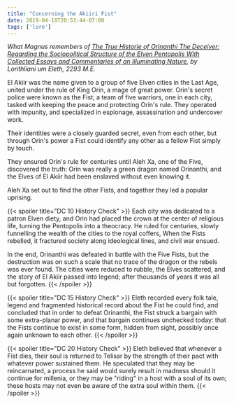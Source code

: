```yaml
---
title: "Concerning the Akiiri Fist"
date: 2019-04-18T20:53:44-07:00
tags: ['lore']
---
```


*What Magnus remembers of <u>The True Historie of Orinanthi The Deceiver: Regarding the Sociopolitical Structure of the Elven Pentopolis With Collected Essays and Commentaries of an Illuminating Nature</u>, by Lorithliani um Eleth, 2293 M.E.*

El Akiir was the name given to a group of five Elven cities in the Last Age, united under the rule
of King Orin, a mage of great power. Orin's secret police were known as the Fist; a team of five
warriors, one in each city, tasked with keeping the peace and protecting Orin's rule. They operated
with impunity, and specialized in espionage, assassination and undercover work.

Their identities were a closely guarded secret, even from each other, but through Orin's power 
a Fist could identify any other as a fellow Fist simply by touch.

They ensured Orin's rule for centuries until Aleh Xa, one of the Five, discovered
the truth: Orin was really a green dragon named Orinanthi, and the Elves of El Akiir had been
enslaved without even knowing it.

Aleh Xa set out to find the other Fists, and together they led a popular uprising.

{{< spoiler title="DC 10 History Check" >}}
Each city was dedicated to a patron Elven diety, and Orin had placed the crown at the center of
religious life, turning the Pentopolis into a theocracy. He ruled for centuries, slowly funnelling
the wealth of the cities to the royal coffers, When the Fists rebelled, it fractured society along
ideological lines, and civil war ensued.

In the end, Orinanthi was defeated in battle with the Five Fists, but the destruction was on such a
scale that no trace of the dragon or the rebels was ever found. The cities were reduced to rubble,
the Elves scattered, and the story of El Akiir passed into legend; after thousands of years it 
was all but forgotten.
{{< /spoiler >}}


{{< spoiler title="DC 15 History Check" >}}
Eleth recorded every folk tale, legend and fragmented historical record about the Fist he could
find, and concluded that in order to defeat Orinanthi, the Fist struck a bargain with some
extra-planar power, and that bargain continues unchecked today: that the Fists continue to exist in
some form, hidden from sight, possibly once again unknown to each other.
{{< /spoiler >}}


{{< spoiler title="DC 20 History Check" >}}
Eleth believed that whenever a Fist dies, their soul is returned to Telisar by the strength of their
pact with whatever power sustained them. He speculated that they may be reincarnated, a process he
said would surely result in madness should it continue for millenia, or they may be "riding" in a
host with a soul of its own; these hosts may not even be aware of the extra soul within them.
{{< /spoiler >}}
